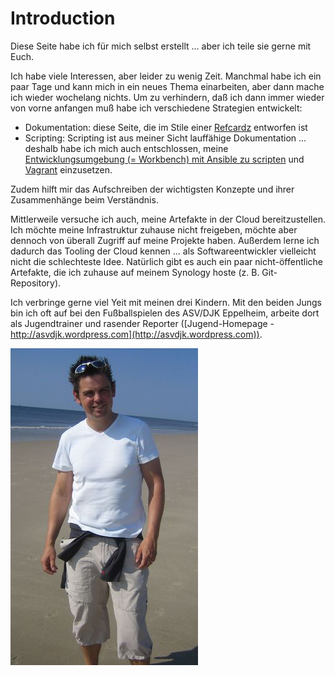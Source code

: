 # Introduction
Diese Seite habe ich für mich selbst erstellt ... aber ich teile sie gerne mit Euch. 

Ich habe viele Interessen, aber leider zu wenig Zeit. Manchmal habe ich ein paar Tage und kann mich in ein neues Thema einarbeiten, aber dann mache ich wieder wochelang nichts. Um zu verhindern, daß ich dann immer wieder von vorne anfangen muß habe ich verschiedene Strategien entwickelt:

* Dokumentation: diese Seite, die im Stile einer [Refcardz](https://dzone.com/refcardz) entworfen ist
* Scripting: Scripting ist aus meiner Sicht lauffähige Dokumentation ... deshalb habe ich mich auch entschlossen, meine [Entwicklungsumgebung (= Workbench) mit Ansible zu scripten](ubuntu_1604_lts.md) und [Vagrant](vagrant) einzusetzen.

Zudem hilft mir das Aufschreiben der wichtigsten Konzepte und ihrer Zusammenhänge beim Verständnis.

Mittlerweile versuche ich auch, meine Artefakte in der Cloud bereitzustellen. Ich möchte meine Infrastruktur zuhause nicht freigeben, möchte aber dennoch von überall Zugriff auf meine Projekte haben. Außerdem lerne ich dadurch das Tooling der Cloud kennen ... als Softwareentwickler vielleicht nicht die schlechteste Idee. Natürlich gibt es auch ein paar nicht-öffentliche Artefakte, die ich zuhause auf meinem Synology hoste (z. B. Git-Repository).

Ich verbringe gerne viel Yeit mit meinen drei Kindern. Mit den beiden Jungs bin ich oft auf bei den Fußballspielen des ASV/DJK Eppelheim, arbeite dort als Jugendtrainer und rasender Reporter ([Jugend-Homepage - http://asvdjk.wordpress.com](http://asvdjk.wordpress.com)). 

![Me, myself and I](images/pierre.jpg)

